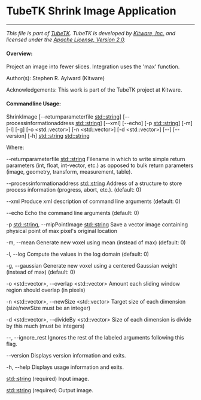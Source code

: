 TubeTK Shrink Image Application
=============================

---
*This file is part of [TubeTK](http://www.tubetk.org). TubeTK is developed by [Kitware, Inc.](http://www.kitware.com) and licensed under the [Apache License, Version 2.0](http://www.apache.org/licenses/LICENSE-2.0).*

#### Overview:

Project an image into fewer slices. Integration uses the 'max' function.

Author(s): Stephen R. Aylward (Kitware)

Acknowledgements: This work is part of the TubeTK project at Kitware.

#### Commandline Usage:

   ShrinkImage  [--returnparameterfile <std::string>]
                [--processinformationaddress <std::string>] [--xml]
                [--echo] [-p <std::string>] [-m] [-l] [-g] [-o
                <std::vector<int>>] [-n <std::vector<int>>] [-d
                <std::vector<int>>] [--] [--version] [-h] <std::string>
                <std::string>

Where:

   --returnparameterfile <std::string>
     Filename in which to write simple return parameters (int, float,
     int-vector, etc.) as opposed to bulk return parameters (image,
     geometry, transform, measurement, table).

   --processinformationaddress <std::string>
     Address of a structure to store process information (progress, abort,
     etc.). (default: 0)

   --xml
     Produce xml description of command line arguments (default: 0)

   --echo
     Echo the command line arguments (default: 0)

   -p <std::string>,  --mipPointImage <std::string>
     Save a vector image containing physical point of max pixel's original
     location

   -m,  --mean
     Generate new voxel using mean (instead of max) (default: 0)

   -l,  --log
     Compute the values in the log domain (default: 0)

   -g,  --gaussian
     Generate new voxel using a centered Gaussian weight (instead of max)
     (default: 0)

   -o <std::vector<int>>,  --overlap <std::vector<int>>
     Amount each sliding window region should overlap (in pixels)

   -n <std::vector<int>>,  --newSize <std::vector<int>>
     Target size of each dimension (size/newSize must be an integer)

   -d <std::vector<int>>,  --divideBy <std::vector<int>>
     Size of each dimension is divide by this much (must be integers)

   --,  --ignore_rest
     Ignores the rest of the labeled arguments following this flag.

   --version
     Displays version information and exits.

   -h,  --help
     Displays usage information and exits.

   <std::string>
     (required)  Input image.

   <std::string>
     (required)  Output image.
